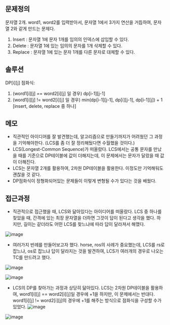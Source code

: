 ## 문제정의

문자열 2개. word1, word2를 입력받아서, 문자열 1에서 3가지 연산을 거듭하여, 문자열 2와 같게 만드는 문제다. 

1) Insert : 문자열 1에 문자 1개를 임의의 인덱스에 삽입할 수 있다.
2) Delete : 문자열 1에 있는 임의의 문자를 1개 삭제할 수 있다. 
3) Replace : 문자열 1에 있는 문자 1개를 다른 문자로 대체할 수 있다. 

## 솔루션

DP[i][j] 점화식:
1) (word1[i][j] == word2[i][j] 일 경우) dp[i-1][j-1]
2) (word1[i][j] != word2[i][j] 일 경우) min(dp[i-1][j-1], dp[i][j-1], dp[i-1][j]) + 1 [insert, delete, replace 중 하나]

## 메모
- 직관적인 아이디어를 잘 발견했는데, 알고리즘으로 만들기까지가 어려웠던 그 과정을 기억해야한다. (LCS를 좀 더 잘 정리해뒀다면 수월했을 것이다.)
- LCS(Longest-Common Sequence)가 떠올랐다. LCS에서는 공통 문자를 만났을 때를 기준으로 DP테이블에 값이 더해지는데, 이 문제에서는 문자가 달랐을 때 값이 더해진다. 
- LCS는 문자열 2개를 활용하여, 2차원 DP테이블을 활용한다. 이정도만 기억해둬도 괜찮을 것 같다.  
- DP점화식이 정형화되어있는 문제들이 이렇게 변형될 수가 있다는 것을 배웠다. 

## 접근과정


- 직관적으로 접근했을 때, LCS와 닮아있다는 아이디어를 떠올랐다. LCS 중 하나를 찾았을 때, 간격에 있는 최장 문자열을 더하면 그것이 답이 된다고 생각을 했다. 하지만, 길이는 같더라도 어떤 LCS를 찾느냐에 따라 답이 달라져서 해맸다.

![image](https://user-images.githubusercontent.com/16419202/221390582-c65a76e9-6ce3-4cc2-9a3b-b751d2fc0ed8.png)

- 여러가지 반례를 만들어보고자 했다. horse, ros의 사례가 중요했는데, LCS를 rs로 잡느냐, os로 잡느냐 답이 달라지는 것을 발견하여, LCS가 여러개의 경우로 나오는 TC를 만드려고 했다.  

![image](https://user-images.githubusercontent.com/16419202/221390586-4b332e20-94fe-4f86-8bf6-1aa85eaaf272.png)

![image](https://user-images.githubusercontent.com/16419202/221390589-c3faad26-43b3-45c5-8e7b-32d841955139.png)
- LCS의 DP를 찾아가는 과정과 상당히 닮아있다. LCS는 2차원 DP테이블을 활용하여, word1[i][j] == word2[i][j]일 경우에 +1을 하지만, 이 문제에서는 반대다. word1[i][j] != word2[i][j]의 경우에 +1를 해주는 방식으로 점화식을 구성할 수가 있었다. 
![image](https://user-images.githubusercontent.com/16419202/221390592-a5f525de-605d-419f-a4e6-daa825e2425f.png)

![image](https://user-images.githubusercontent.com/16419202/221390597-543cfe60-f681-40ca-aab0-ced355012b8c.png)


